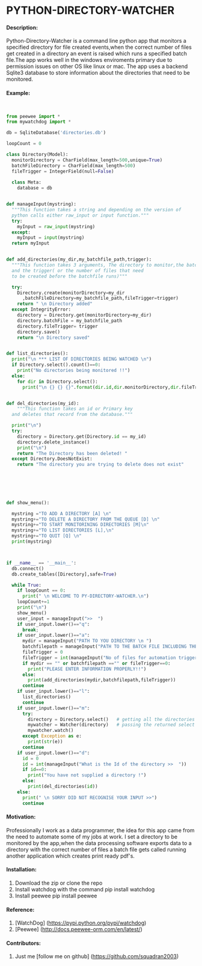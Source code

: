 PYTHON-DIRECTORY-WATCHER
========================


#### Description:

Python-Directory-Watcher is a command line python app that monitors a specified directory for file created events,when the correct number of files get created in a directory an event is raised which runs a specified batch file.The app works well in the windows enviroments primary due to permission issues on other OS like linux or mac. The app uses a backend Sqlite3 database
to store information about the directories that need to be monitored.


#### Example:

```python


from peewee import *
from mywatchdog import *

db = SqliteDatabase('directories.db')

loopCount = 0

class Directory(Model):
  monitorDirectory = CharField(max_length=500,unique=True)
  batchFileDirectory = CharField(max_length=500)
  fileTrigger = IntegerField(null=False)
  
  class Meta:
    database = db


def manageInput(mystring):
  """This function takes a string and depending on the version of 
  python calls either raw_input or input function."""
  try:
    myInput = raw_input(mystring)
  except:
    myInput = input(mystring)
  return myInput      


def add_directories(my_dir,my_batchfile_path,trigger):
  """This function takes 3 arguments, The directory to monitor,the batchfilepath, 
  and the trigger( or the number of files that need 
  to be created before the batchfile runs)""" 

  try:
    Directory.create(monitorDirectory=my_dir
      ,batchFileDirectory=my_batchfile_path,fileTrigger=trigger)
    return " \n Directory added"
  except IntegrityError:
    directory = Directory.get(monitorDirectory=my_dir)
    directory.batchFile = my_batchfile_path
    directory.fileTrigger= trigger
    directory.save()
    return "\n Directory saved"


def list_directories():
  print("\n *** LIST OF DIRECTORIES BEING WATCHED \n")
  if Directory.select().count()==0:
    print("No directories being monitored !!")
  else:
    for dir in Directory.select():
      print("\n {} {} {}".format(dir.id,dir.monitorDirectory,dir.fileTrigger))


def del_directories(my_id):
    """This function takes an id or Primary key 
  and deletes that record from the database."""

  print("\n")
  try:
    directory = Directory.get(Directory.id == my_id)
    directory.delete_instance()
    print("\n")
    return "The Directory has been deleted! "
  except Directory.DoesNotExist:
    return "The directory you are trying to delete does not exist"  


  
         
         

def show_menu():

  mystring ="TO ADD A DIRECTORY [A] \n"
  mystring+="TO DELETE A DIRECTORY FROM THE QUEUE [D] \n"
  mystring+="TO START MONITORINING DIRECTORIES [M]\n"
  mystring+="TO LIST DIRECTORIES [L],\n"
  mystring+="TO QUIT [Q] \n"
  print(mystring)     



if __name__ == '__main__':
  db.connect()
  db.create_tables([Directory],safe=True)

  while True:
    if loopCount == 0:
      print(" \n WELCOME TO PY-DIRECTORY-WATCHER.\n")
    loopCount+=1  
    print("\n")
    show_menu()
    user_input = manageInput(">>  ")
    if user_input.lower()=="q":
      break;
    if user_input.lower()=="a":
      mydir = manageInput("PATH TO YOU DIRECTORY \n ")
      batchfilepath = manageInput("PATH TO THE BATCH FILE INCLUDING THE FILENAME AND EXTENTION \n") 
      fileTrigger = 0
      fileTrigger = int(manageInput("No of files for automation trigger ! >>  "))
      if mydir == "" or batchfilepath =="" or fileTrigger==0:
        print("PLEASE ENTER INFORMATION PROPERLY!!")
      else:
        print(add_directories(mydir,batchfilepath,fileTrigger))  
      continue
    if user_input.lower()=="l":
      list_directories() 
      continue 
    if user_input.lower()=="m":
      try:
        directory = Directory.select()   # getting all the directories in the database
        mywatcher = Watcher(directory)   # passing the returned select object to the Watcher class
        mywatcher.watch()
      except Exception as e:
        print(str(e))
      continue  
    if user_input.lower()=="d":
      id = 0
      id = int(manageInput("What is the Id of the directory >>  "))
      if id==0:
        print("You have not supplied a directory !")
      else:
        print(del_directories(id))       
    else:
      print(" \n SORRY DID NOT RECOGNISE YOUR INPUT >>")
      continue 

```      


#### Motivation:

Professionally I work as a data programmer, the idea for this app came from the need to automate some of my jobs at work. I set a directory to be monitored by the app,when the
data processing software exports data to a directory with the correct number of files a batch file gets called running another application which creates print ready pdf's.

#### Installation:

1. Download the zip or clone the repo
2. Install watchdog with the command pip install watchdog 
3. Install peewee pip install peewee 

#### Reference:

1. [WatchDog] (https://pypi.python.org/pypi/watchdog)
2. [Peewee] (http://docs.peewee-orm.com/en/latest/)

#### Contributors:
1. Just me [follow me on github] (https://github.com/squadran2003)










